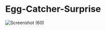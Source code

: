 # Egg-Catcher-Surprise

![Screenshot (60)](https://user-images.githubusercontent.com/67534990/95019175-85301200-0681-11eb-9898-4dc87f1e1641.png)
